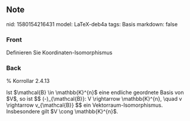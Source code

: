 ## Note
nid: 1580154216431
model: LaTeX-deb4a
tags: Basis
markdown: false

### Front
Definieren Sie Koordinaten-Isomorphismus

### Back
% Korrollar 2.4.13<div>
</div><div>Ist $\mathcal{B} \in \mathbb{K}^{n}$ eine endliche geordnete Basis von $V$, so ist
$$
(-)_{\mathcal{B}}: V \rightarrow \mathbb{K}^{n}, \quad v \rightarrow v_{\mathcal{B}}
$$
ein Vektorraum-Isomorphismus. Insbesondere gilt $V \cong \mathbb{K}^{n}$.
</div>
